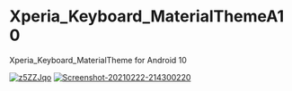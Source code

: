 # Xperia_Keyboard_MaterialThemeA10
Xperia_Keyboard_MaterialTheme for Android 10

<a href="https://ibb.co/f8DjWXR"><img src="https://i.ibb.co/YD0HSN9/z5ZZJqo.png" alt="z5ZZJqo" border="0"></a>
<a href="https://ibb.co/b22dnJp"><img src="https://i.ibb.co/CMM0F2x/Screenshot-20210222-214300220.jpg" alt="Screenshot-20210222-214300220" border="0"></a>
